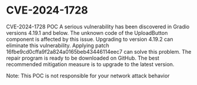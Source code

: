 # CVE-2024-1728
CVE-2024-1728 POC
A serious vulnerability has been discovered in Gradio versions 4.19.1 and below. The unknown code of the UploadButton component is affected by this issue. Upgrading to version 4.19.2 can eliminate this vulnerability. Applying patch 16fbe9cd0cffa9f2a824a0165beb43446114eec7 can solve this problem. The repair program is ready to be downloaded on GitHub. The best recommended mitigation measure is to upgrade to the latest version.

Note: This POC is not responsible for your network attack behavior
